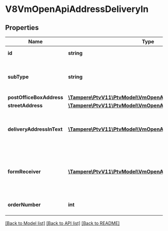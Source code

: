 # V8VmOpenApiAddressDeliveryIn

## Properties
Name | Type | Description | Notes
------------ | ------------- | ------------- | -------------
**id** | **string** | Gets or sets the identifier. | [optional] 
**subType** | **string** | Address sub type, Street, PostOfficeBox or NoAddress. | 
**postOfficeBoxAddress** | [**\Tampere\PtvV11\PtvModel\VmOpenApiAddressPostOfficeBoxIn**](VmOpenApiAddressPostOfficeBoxIn.md) |  | [optional] 
**streetAddress** | [**\Tampere\PtvV11\PtvModel\VmOpenApiAddressStreetIn**](VmOpenApiAddressStreetIn.md) |  | [optional] 
**deliveryAddressInText** | [**\Tampere\PtvV11\PtvModel\VmOpenApiLanguageItem[]**](VmOpenApiLanguageItem.md) | Localized list of foreign address information. (Max.Length: 150). | [optional] 
**formReceiver** | [**\Tampere\PtvV11\PtvModel\VmOpenApiLanguageItem[]**](VmOpenApiLanguageItem.md) | List of localized form receivers. One per language. (Max.Length: 100). | [optional] 
**orderNumber** | **int** | Gets or sets the order number | [optional] 

[[Back to Model list]](../../README.md#documentation-for-models) [[Back to API list]](../../README.md#documentation-for-api-endpoints) [[Back to README]](../../README.md)

